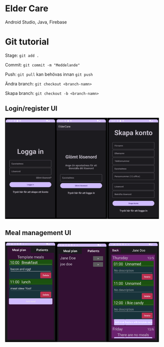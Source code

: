 # Elder Care
Android Studio, Java, Firebase

# Git tutorial

Stage: ```git add .```

Commit: ```git commit -m "Meddelande"```

Push: ```git pull``` kan behövas innan ```git push```

Ändra branch: ```git checkout <branch-namn>```

Skapa branch: ```git checkout -b <branch-namn>```

## Login/register UI
![](docs/img/login-register.png)

## Meal management UI
![](docs/img/meal-managment.png)
